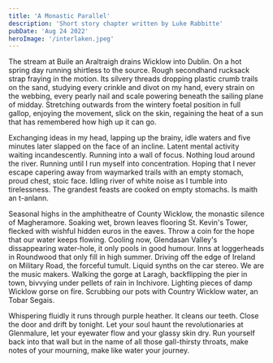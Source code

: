 ```yaml
---
title: 'A Monastic Parallel'
description: 'Short story chapter written by Luke Rabbitte'
pubDate: 'Aug 24 2022'
heroImage: '/interlaken.jpeg'
---
```


The stream at Buile an Araltraigh drains Wicklow into Dublin. On a hot spring day running shirtless to the source. Rough secondhand rucksack strap fraying in the motion. Its silvery threads dropping plastic crumb trails on the sand, studying every crinkle and divot on my hand, every strain on the webbing, every pearly nail and scale powering beneath the sailing plane of midday. Stretching outwards from the wintery foetal position in full gallop, enjoying the movement, slick on the skin, regaining the heat of a sun that has remembered how high up it can go.

Exchanging ideas in my head, lapping up the brainy, idle waters and five minutes later slapped on the face of an incline. Latent mental activity waiting incandescently. Running into a wall of focus. Nothing loud around the river. Running until I run myself into concentration. Hoping that I never escape capering away from waymarked trails with an empty stomach, proud chest, stoic face. Idling river of white noise as I tumble into tirelessness. The grandest feasts are cooked on empty stomachs. Is maith an t-anlann.

Seasonal highs in the amphitheatre of County Wicklow, the monastic silence of Magheramore. Soaking wet, brown leaves flooring St. Kevin's Tower, flecked with wishful hidden euros in the eaves. Throw a coin for the hope that our water keeps flowing. Cooling now, Glendasan Valley's dissappearing water-hole, it only pools in good humour. Inns at loggerheads in Roundwood that only fill in high summer. Driving off the edge of Ireland on Military Road, the forceful tumult. Liquid synths on the car stereo. We are the music makers. Walking the gorge at Laragh, backflipping the pier in town, bivvying under pellets of rain in Inchivore. Lighting pieces of damp Wicklow gorse on fire. Scrubbing our pots with Country Wicklow water, an Tobar Segais.

Whispering fluidly it runs through purple heather. It cleans our teeth. Close the door and drift by tonight. Let your soul haunt the revolutionaries at Glenmalure, let your eyewater flow and your glassy skin dry. Run yourself back into that wall but in the name of all those gall-thirsty throats, make notes of your mourning, make like water your journey.
